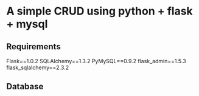# A simple CRUD using python + flask + mysql

## Requirements
Flask==1.0.2
SQLAlchemy==1.3.2
PyMySQL==0.9.2
flask_admin==1.5.3
flask_sqlalchemy==2.3.2

## Database


